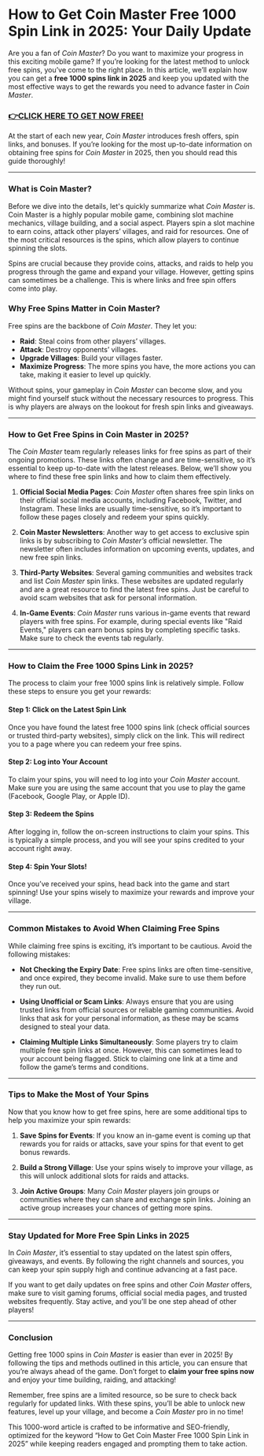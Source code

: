 # How to Get Coin Master Free 1000 Spin Link in 2025: Your Daily Update

Are you a fan of *Coin Master*? Do you want to maximize your progress in this exciting mobile game? If you’re looking for the latest method to unlock free spins, you’ve come to the right place. In this article, we’ll explain how you can get a **free 1000 spins link in 2025** and keep you updated with the most effective ways to get the rewards you need to advance faster in *Coin Master*.

### [👉CLICK HERE TO GET NOW FREE!](https://freeforyou.xyz/coin/master/)

At the start of each new year, *Coin Master* introduces fresh offers, spin links, and bonuses. If you’re looking for the most up-to-date information on obtaining free spins for *Coin Master* in 2025, then you should read this guide thoroughly!

---

### What is Coin Master?

Before we dive into the details, let's quickly summarize what *Coin Master* is. Coin Master is a highly popular mobile game, combining slot machine mechanics, village building, and a social aspect. Players spin a slot machine to earn coins, attack other players’ villages, and raid for resources. One of the most critical resources is the spins, which allow players to continue spinning the slots.

Spins are crucial because they provide coins, attacks, and raids to help you progress through the game and expand your village. However, getting spins can sometimes be a challenge. This is where links and free spin offers come into play.

### Why Free Spins Matter in Coin Master?

Free spins are the backbone of *Coin Master*. They let you:
- **Raid**: Steal coins from other players’ villages.
- **Attack**: Destroy opponents’ villages.
- **Upgrade Villages**: Build your villages faster.
- **Maximize Progress**: The more spins you have, the more actions you can take, making it easier to level up quickly.

Without spins, your gameplay in *Coin Master* can become slow, and you might find yourself stuck without the necessary resources to progress. This is why players are always on the lookout for fresh spin links and giveaways.

---

### How to Get Free Spins in Coin Master in 2025?

The *Coin Master* team regularly releases links for free spins as part of their ongoing promotions. These links often change and are time-sensitive, so it’s essential to keep up-to-date with the latest releases. Below, we’ll show you where to find these free spin links and how to claim them effectively.

1. **Official Social Media Pages**: *Coin Master* often shares free spin links on their official social media accounts, including Facebook, Twitter, and Instagram. These links are usually time-sensitive, so it’s important to follow these pages closely and redeem your spins quickly.

2. **Coin Master Newsletters**: Another way to get access to exclusive spin links is by subscribing to *Coin Master’s* official newsletter. The newsletter often includes information on upcoming events, updates, and new free spin links.

3. **Third-Party Websites**: Several gaming communities and websites track and list *Coin Master* spin links. These websites are updated regularly and are a great resource to find the latest free spins. Just be careful to avoid scam websites that ask for personal information.

4. **In-Game Events**: *Coin Master* runs various in-game events that reward players with free spins. For example, during special events like "Raid Events," players can earn bonus spins by completing specific tasks. Make sure to check the events tab regularly.

---

### How to Claim the Free 1000 Spins Link in 2025?

The process to claim your free 1000 spins link is relatively simple. Follow these steps to ensure you get your rewards:

#### Step 1: Click on the Latest Spin Link

Once you have found the latest free 1000 spins link (check official sources or trusted third-party websites), simply click on the link. This will redirect you to a page where you can redeem your free spins.

#### Step 2: Log into Your Account

To claim your spins, you will need to log into your *Coin Master* account. Make sure you are using the same account that you use to play the game (Facebook, Google Play, or Apple ID).

#### Step 3: Redeem the Spins

After logging in, follow the on-screen instructions to claim your spins. This is typically a simple process, and you will see your spins credited to your account right away.

#### Step 4: Spin Your Slots!

Once you’ve received your spins, head back into the game and start spinning! Use your spins wisely to maximize your rewards and improve your village.

---

### Common Mistakes to Avoid When Claiming Free Spins

While claiming free spins is exciting, it’s important to be cautious. Avoid the following mistakes:

- **Not Checking the Expiry Date**: Free spins links are often time-sensitive, and once expired, they become invalid. Make sure to use them before they run out.
  
- **Using Unofficial or Scam Links**: Always ensure that you are using trusted links from official sources or reliable gaming communities. Avoid links that ask for your personal information, as these may be scams designed to steal your data.

- **Claiming Multiple Links Simultaneously**: Some players try to claim multiple free spin links at once. However, this can sometimes lead to your account being flagged. Stick to claiming one link at a time and follow the game’s terms and conditions.

---

### Tips to Make the Most of Your Spins

Now that you know how to get free spins, here are some additional tips to help you maximize your spin rewards:

1. **Save Spins for Events**: If you know an in-game event is coming up that rewards you for raids or attacks, save your spins for that event to get bonus rewards.
   
2. **Build a Strong Village**: Use your spins wisely to improve your village, as this will unlock additional slots for raids and attacks.

3. **Join Active Groups**: Many *Coin Master* players join groups or communities where they can share and exchange spin links. Joining an active group increases your chances of getting more spins.

---

### Stay Updated for More Free Spin Links in 2025

In *Coin Master*, it’s essential to stay updated on the latest spin offers, giveaways, and events. By following the right channels and sources, you can keep your spin supply high and continue advancing at a fast pace.

If you want to get daily updates on free spins and other *Coin Master* offers, make sure to visit gaming forums, official social media pages, and trusted websites frequently. Stay active, and you’ll be one step ahead of other players!

---

### Conclusion

Getting free 1000 spins in *Coin Master* is easier than ever in 2025! By following the tips and methods outlined in this article, you can ensure that you’re always ahead of the game. Don’t forget to **claim your free spins now** and enjoy your time building, raiding, and attacking!

Remember, free spins are a limited resource, so be sure to check back regularly for updated links. With these spins, you’ll be able to unlock new features, level up your village, and become a *Coin Master* pro in no time!

This 1000-word article is crafted to be informative and SEO-friendly, optimized for the keyword “How to Get Coin Master Free 1000 Spin Link in 2025” while keeping readers engaged and prompting them to take action.
